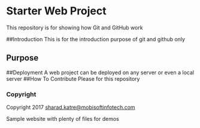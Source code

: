# Starter Web Project

This repository is for showing how Git and GitHub work

##Introduction
This is for the introduction purpose of git and github only

## Purpose

##Deployment
A web project can be deployed on any server or even a local server
##How To Contribute
Please for this repository
### Copyright
Copyright 2017 sharad.katre@mobisoftinfotech.com

Sample website with plenty of files for demos

